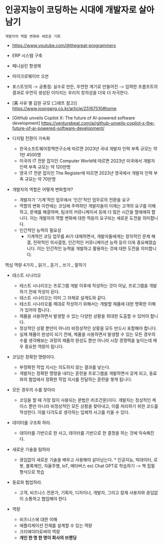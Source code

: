 # 인공지능이 코딩하는 시대에 개발자로 살아남기

    개발자의 역할 변화와 새로운 기회

- https://www.youtube.com/@thegreat-programmers

- ERP 시스템 구축

- 페니실린 항생제
- 마이크로웨이브 오븐
- 포스트잇의
  -> 공통점: 실수로 만든, 우연한 계기로 만들어진
  -> 입력한 프롬프트의 결과로 우연히 생성된 이미지는 우리의 창의성을 더욱 더 자극한다.

- [美 사유 별 감원 규모 (그래프 참고)]
  https://www.joongang.co.kr/article/25167510#home

- [GitHub unveils Copilot X: The future of AI-powered software development]
  https://venturebeat.com/ai/github-unveils-copilot-x-the-future-of-ai-powered-software-development/

- 디지털 전환이 가속화

  - 한국소프트웨어정책연구소에 따르면 2023년 국내 개발자 인력 부족 규모는 약 1만 4500명
  - 미국의 IT 전문 잡지인 Computer World에 따르면 2023년 미국에서 개발자 인력 부족 규모는 약 120만명
  - 영국 IT 전문 잡지인 The Register에 따르면 2023년 영국에서 개발자 인력 부족 규모는 약 70만명

- 개발자의 역할은 어떻게 변화할까?
  - 개발자가 '기계'적인 업무에서 '인간'적인 업무로의 전환을 요구
  - 역할의 변화
    이전에는 코딩에 주력하던 개발자들이 이제는 고객의 요구를 이해하고, 문제를 해결하며, 팀과의 커뮤니케이셔 등에 더 많은 시간을 할애애햐 합니다. 이는 개발자의 역할 변화에 대한 적응이 요구되는 새로운 도전을 의미합니다.
  - 인간적인 능력의 필요성
    - 기계적인 코딩 업무를 AI가 대체하면서, 개발자들에게는 창의적인 문제 해결, 전략적인 의사결정, 인간적인 커뮤니케이션 능력 등이 더욱 중요해졌습니다. 이는 인간적인 능력을 개발하고 활용하는 것에 대한 도전을 의미합니다.

핵심 역량 4가지
_ 읽기
_ 듣기
_ 쓰기
_ 말하기

- 테스트 시나리오

  - 테스트 시나리오는 프로그램 개발 이후에 작성하는 것이 아닐, 프로그램을 개발하기 전에 작성이 된다.
  - 테스트 시나리오는 이미 그 자체로 설계도와 같다.
  - 테스트 시나리오를 제대로 작성하기 위해서는 개발할 제품에 대한 명확한 이해가 있어야 합니다.
  - 제품을 사용하면서 발생할 수 있는 다양한 상황을 최대한 도출할 수 있어야 합니다.
  - 정상적인 상황 뿐만이 아니라 비정상적인 상황을 모두 반드시 포함해야 합니다.
  - 실제 제품이 완성이 되기 전에, 제품을 사용하면서 발생할 수 있는 모든 경우의 수를 생각해보는 과정의 제품의 완성도 뿐만 아니라 시장 경쟁력을 높이는데 매우 중요한 역량이 됩니다.

- 코딩은 정확한 명령이다.
  - 부정확한 작업 지시는 의도하지 않는 결과를 낳는다.
  - 개발자는 정확한 명령을 내리는 훈련을 프로그램을 개발하면서 갖게 되고, 동료와의 협업에서 정확한 작업 지시를 전달하는 훈련을 쌓게 됩니다.
- 모든 경우의 수를 찾아라
  - 코딩을 할 때 가장 많이 사용되는 문법은 if(조건문)이다. 개발자는 정상적인 케이스 뿐만 아니라 비정상적인 모든 상황을 찾아내고, 이를 처리하기 위한 코드를 작성한다. 이를 다각도로 생각하는 입체적 사고를 키울 수 있다.
- 데이터를 구조화 하라.
  - 데이터를 기반으로 한 사고, 데이터를 기반으로 한 결정을 하는 것에 익숙해진다.
- 새로운 기술을 탐하라
  - 끊임없이 새로운 기술을 배우고 사용해야 살아남는다. \* 인공지능, 빅데이터, 로봇, 블록체인, 자율주행, loT, 메타버스
    ex) Chat GPT로 학습하기 -> 책 집필 형식으로 학습
- 동료와 협업하라.
  - 고객, 비즈니스 전문가, 기획자, 디자이너, 개발자, 그리고 잠재 사용자와 끊임없이 소통하고 협업해야 한다.
- 역량
  - 비즈니스에 대한 이해
  - 애플리케이션 전체를 설계할 수 있는 역량
  - 크리에이터로써의 역량
  * **개인 한 명 한 명이 회사의 브랜딩**
